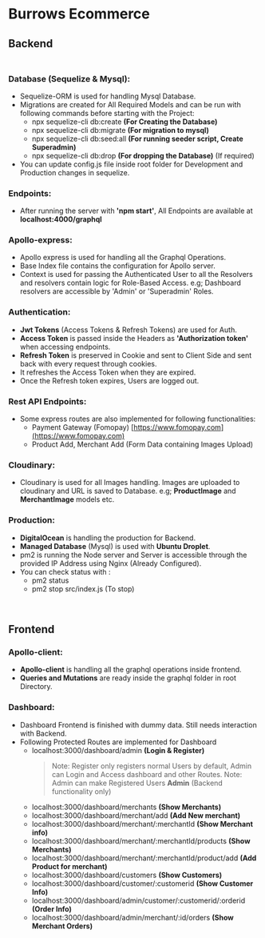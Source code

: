 # Burrows Ecommerce <br/>
## Backend <br/><br/>
### Database (Sequelize & Mysql): <br/>
 - Sequelize-ORM is used for handling Mysql Database.
  - Migrations are created for All Required Models and can be run with following commands before starting with the Project:
      - npx sequelize-cli db:create **(For Creating the Database)**
      - npx sequelize-cli db:migrate **(For migration to mysql)**
      - npx sequelize-cli db:seed:all **(For running seeder script, Create Superadmin)**
      - npx sequelize-cli db:drop **(For dropping the Database)** (If required)
 - You can update config.js file inside root folder for Development and Production changes in sequelize.
 
### Endpoints: <br/>
 - After running the server with **'npm start'**, All Endpoints are available at **localhost:4000/graphql**

### Apollo-express: <br/>
 
 - Apollo express is used for handling all the Graphql Operations.
 - Base Index file contains the configuration for Apollo server.
 - Context is used for passing the Authenticated User to all the Resolvers and  resolvers contain logic for Role-Based Access. 
    e.g; Dashboard resolvers are accessible by 'Admin' or 'Superadmin' Roles.

### Authentication:<br/>
 
 - **Jwt Tokens** (Access Tokens & Refresh Tokens) are used for Auth.
 - **Access Token** is passed inside the Headers as **'Authorization token'** when accessing endpoints.
 - **Refresh Token** is preserved in Cookie and sent to Client Side and sent back  with every request through cookies.
 - It refreshes the Access Token when they are expired.
 - Once the Refresh token expires, Users are logged out.

### Rest API Endpoints:<br/>
 - Some express routes are also implemented for following functionalities:
   - Payment Gateway (Fomopay) [https://www.fomopay.com](https://www.fomopay.com)
   - Product Add, Merchant Add (Form Data containing Images Upload)

### Cloudinary:<br/>
 - Cloudinary is used for all Images handling. Images are uploaded to cloudinary and URL is saved to Database. 
     e.g; **ProductImage** and **MerchantImage** models etc.

### Production:<br/>
 - **DigitalOcean** is handling the production for Backend.
 - **Managed Database** (Mysql) is used with **Ubuntu Droplet**.
 - pm2 is running the Node server and Server is accessible through the provided IP Address using Nginx (Already Configured).
 - You can check status with : 
    - pm2 status
    - pm2 stop src/index.js (To stop)

<br/>

## Frontend

### Apollo-client:<br/>
 
 - **Apollo-client** is handling all the graphql operations inside frontend.
 - **Queries and Mutations** are ready inside the graphql folder in root Directory.

### Dashboard:<br/>
 
 - Dashboard Frontend is finished with dummy data. Still needs interaction with Backend.
 - Following Protected Routes are implemented for Dashboard
      - localhost:3000/dashboard/admin **(Login & Register)** 
        > Note: Register only registers normal Users by default, Admin can Login and Access dashboard and other Routes.
        > Note: Admin can make Registered Users **Admin** (Backend functionality only)
      - localhost:3000/dashboard/merchants **(Show Merchants)**
      - localhost:3000/dashboard/merchant/add **(Add New merchant)**
      - localhost:3000/dashboard/merchant/:merchantId **(Show Merchant info)** 
      - localhost:3000/dashboard/merchant/:merchantId/products **(Show Merchants)**
      - localhost:3000/dashboard/merchant/:merchantId/product/add **(Add Product for merchant)**
      - localhost:3000/dashboard/customers **(Show Customers)**
      - localhost:3000/dashboard/customer/:customerid **(Show Customer Info)**
      - localhost:3000/dashboard/admin/customer/:customerid/:orderid **(Order Info)**
      - localhost:3000/dashboard/admin/merchant/:id/orders **(Show Merchant Orders)**
